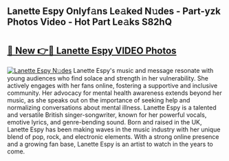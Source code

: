 ## Lanette Espy Onlyf𝚊ns Le𝚊ked N𝚞des - Part-yzk Photos Video - Hot Part Le𝚊ks S82hQ

# <h2><a href="http://ab18353.deff.icu/?id=Lanette+Espy">🔗 New 👉🔴 Lanette Espy VIDEO Photos</a></h2>

[![Lanette Espy N𝚞des](https://i.imgur.com/rIISA9y.gif)](http://ab18353.deff.icu/?id=Lanette+Espy)
Lanette Espy's music and message resonate with young audiences who find solace and strength in her vulnerability. She actively engages with her fans online, fostering a supportive and inclusive community. Her advocacy for mental health awareness extends beyond her music, as she speaks out on the importance of seeking help and normalizing conversations about mental illness. Lanette Espy is a talented and versatile British singer-songwriter, known for her powerful vocals, emotive lyrics, and genre-bending sound. Born and raised in the UK, Lanette Espy has been making waves in the music industry with her unique blend of pop, rock, and electronic elements. With a strong online presence and a growing fan base, Lanette Espy is an artist to watch in the years to come.
